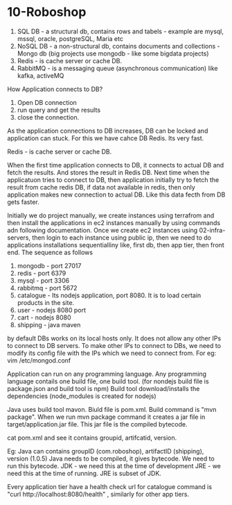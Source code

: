 # 10-Roboshop

1. SQL DB - a structural db, contains rows and tabels - example are mysql, mssql, oracle, postgreSQL, Maria etc
2. NoSQL DB - a non-structural db, contains documents and collections - Mongo db (big projects use mongodb - like some bigdata projects)
3. Redis - is cache server or cache DB.
4. RabbitMQ - is a messaging queue (asynchronous communication) like kafka, activeMQ


How Application connects to DB?
1. Open DB connection
2. run query and get the results
3. close the connection.

As the application connections to DB increases, DB can be locked and application can stuck. For this we have cahce DB Redis. Its very fast.

Redis - is cache server or cache DB. 

When the first time application connects to DB, it connects to actual DB and fetch the results. And stores the result in Redis DB. Next time when the applicatuon tries to connect to DB, then application initially try to fetch the result from cache redis DB, if data not available in redis, then only application makes new connection to actual DB. Like this data fecth from DB gets faster.


Initially we do project manually, we create instances using terrafrom and then install the applications in ec2 instances manually by using commands adn following documentation. Once we create ec2 instances using 02-infra-servers, then login to each instance using public ip, then we need to do applications installations sequentialliny like, first db, then app tier, then front end. The sequence as follows

1. mongodb - port 27017
2. redis - port 6379
3. mysql - port 3306
4. rabbitmq - port 5672
5. catalogue - Its nodejs application, port 8080. It is to load certain products in the site.
6. user - nodejs 8080 port
7. cart - nodejs 8080
8. shipping - java maven 



by default DBs works on its local hosts only. It does not allow any other IPs to connect to DB servers. To make other IPs to connect to DBs, we need to modify its config file with the IPs which we need to connect from. For eg:  vim /etc/mongod.conf

Application can run on any programming language.
Any programming language contails one build file, one build tool. (for nondejs build file is package.json and build tool is npm) Build tool download/installs the dependencies (node_modules is created for nodejs)

Java uses build tool mavon. Biuld file is pom.xml. Build command is "mvn package". When we run mvn package command it creates a jar file in target/application.jar file. This jar file is the compiled bytecode.

cat pom.xml and see it contains groupid, artifcatid, version.

Eg: Java can contains groupID (com.roboshop), artifactID (shipping), version (1.0.5)
Java needs to be compiled, it gives bytecode. We need to run this bytecode.
JDK - we need this at the time of development
JRE - we need this at the time of running.
JRE is subset of JDK. 

Every application tier have a health check url
for catalogue command is "curl http://localhost:8080/health" , similarly for other app tiers.







